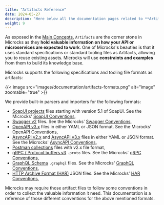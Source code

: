 ```yaml
---
title: "Artifacts Reference"
date: 2024-05-27
description: "Here below all the documentation pages related to **Artifacts Reference**."
weight: 9
---
```


As exposed in the [Main Concepts](/documentation/overview/main-concepts), `Artifacts` are the corner stone in Microcks as they **hold valuable information on how your API or microservices are expected to work**. One of Microcks's beauties is that it uses standard specifications or standard tooling files as Artifacts, allowing you to reuse existing assets. Microcks will use **constraints and examples** from them to build its knowledge base.

Microcks supports the following specifications and tooling file formats as artifacts:

{{< image src="images/documentation/artifacts-formats.png" alt="image" zoomable="true" >}}

We provide built-in parsers and importers for the following formats:

* [SoapUI projects](https://www.soapui.org/soapui-projects/soapui-projects.html) files starting with version 5.1 of SoapUI. See the Microcks' [SoapUI Conventions](./soapui-conventions),
* [Swagger v2](https://swagger.io/specification/v2/) files. See the Microcks' [Swagger Conventions](./swagger-conventions),
* [OpenAPI v3.x](https://spec.openapis.org/) files in either YAML or JSON format. See the Microcks' [OpenAPI Conventions](./openapi-conventions),
* [AsyncAPI v2.x](https://v2.asyncapi.com/docs/reference/specification/v2.6.0) and [AsyncAPI v3.x](https://www.asyncapi.com/docs/reference/specification/v3.0.0) files in either YAML or JSON format. See the Microcks' [AsyncAPI Conventions](./asyncapi-conventions),
* [Postman collections](https://www.postman.com/collection/) files with v2.x file format,
* [gRPC / Protocol buffers v3](https://grpc.io/docs/what-is-grpc/introduction/) `.proto` files. See the Microcks' [gRPC Conventions](./gRPC-conventions),
* [GraphQL Schema](https://graphql.org/learn/schema/) `.graphql` files. See the Microcks' [GraphQL Conventions](./graphql-conventions),
* [HTTP Archive Format (HAR)](https://w3c.github.io/web-performance/specs/HAR/Overview.html) JSON files. See the Microcks' [HAR Conventions](./har-conventions),

Microcks may require those artifact files to follow some conventions in order to collect the valuable information it need. This documentation is a reference of those different conventions for the above mentioned formats.
